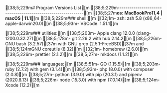 
[38;5;229m# Program Versions List[m
[38;5;229m-------------------------------------------------------------[m
[38;5;27m**os: MacBookPro11,4 | macOS | 11.1**[m
[38;5;229m### shell:[m
[32;1m- zsh:            zsh 5.8 (x86_64-apple-darwin20.0)[m
[38;5;93m- VSCode:         1.51.1[m

[38;5;229m### utilities:[m
[38;5;203m- Apple clang 12.0.0 (clang-1200.0.32.27)[m
[38;5;178m- git 2.29.2 with hub 2.14.2[m
[38;5;226m- GNU bash  (3.2.57)[37m with GNU grep (2.5.1-FreeBSD)[37m and [38;5;124mGNU coreutils (8.32)[m
[32;1m- homebrew (2.6.0)[m
[38;5;226m- prettier (2.1.2)[m
[38;5;27m- mkdocs (1.1.2)[m

[38;5;229m### languages:[m
[38;5;51m- GO      (1.15.5)[m
[38;5;203m- ruby    (2.7.2) with gem (3.1.4)[m
[38;5;93m- php     (8.0.0) with composer (2.0.8)[m
[38;5;27m- python  (3.9.0) with pip (20.3.1) and pipenv (2020.8.13) 
[38;5;226m- node    (15.3.0) with npm (7.0.14)[m
[38;5;124m- Xcode   (12.2)[m

